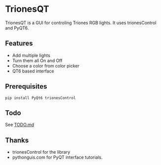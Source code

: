 # TrionesQT

TrionesQT is a GUI for controling Triones RGB lights. It uses trionesControl and PyQT6.

## Features

- Add multiple lights
- Turn them all On and Off
- Choose a color from color picker
- QT6 based interface

## Prerequisites
```
pip install PyQt6 trionesControl
```

## Todo
See [TODO.md](TODO.md)

## Thanks

- trionesControl for the library
- pythonguis.com for PyQT interface tutorials.
